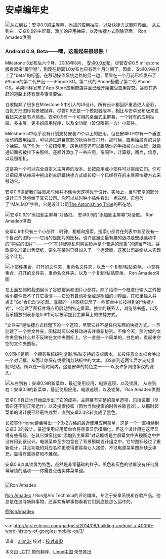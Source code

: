 安卓编年史
================================================================================
![从左到右：安卓0.9的主屏幕，添加的应用抽屉，以及快捷方式删除界面。](http://cdn.arstechnica.net/wp-content/uploads/2013/12/09hom2e.png)
从左到右：安卓0.9的主屏幕，添加的应用抽屉，以及快捷方式删除界面。
Ron Amadeo供图

### Android 0.9, Beta——嘿，这看起来很眼熟！ ###

Milestone 5发布后六个月，2008年8月， [安卓0.9发布][1]。尽管安卓0.5 milestone版看起来“很早期”，到现在距离1.0发布也只有两个月时间了。因此，安卓0.9被打上了“beta”的标签。在移动操作系统之路的另一边，苹果在一个月前已经发布了iPhone的第二代产品——iPhone 3G。第二代的iPhone搭载了第二代iPhone OS。苹果同样发布了App Store应用商店并且已经开始接受应用提交。谷歌在追赶的道路上还有很多事情要做。

谷歌抛弃了很多在Milestone 5中引入的UI设计。所有设计都回炉重造进入全彩，白色方形图标背景被抛弃。尽管0.9还是一个模拟器版本，相比与安卓发布版来说看起来还是有点熟悉。安卓0.9有一个可用的桌面式主屏幕，一个特有的应用抽屉，多主屏，更多的应用程序，以及全功能（暂仅限第一方）小部件。

Milestone 5中似乎没有计划支持安装21个以上的应用，但在安卓0.9中有一个垂直滚动的应用抽屉，可以通过屏幕底部的灰色标签打开。那时候，应用抽屉真的只是个抽屉。除了作为一个按钮使用，灰色标签还可以跟随你的手指被向上拉起，就像通知面板被拉下来那样。还额外添加了一些应用，像闹钟，计算器，图片，信息，以及照相机。

这是第一个可以完全自定义主屏幕的版本。长按应用或小部件可以拖动它们。你可以把应用从抽屉中拖出到主屏幕快捷方式或长按一个已经存在的主屏幕快捷方式来移动它。

安卓0.9提醒我们谷歌那时候并不像今天这样优于设计。实际上，当时安卓的部分设计工作外包给了其它公司。你可以从时钟小插件看出一点端倪，它包含了“MALMO”字样，它是设计公司[The Astonishing Tribe][2]的所在地。

![安卓0.9的“添加到主屏幕”对话框。](http://cdn.arstechnica.net/wp-content/uploads/2013/12/widgets.png)
安卓0.9的“添加到主屏幕”对话框。
Ron Amadeo供图

安卓0.9中只有三个小部件：时钟，相框和搜索。搜索小部件在列表中甚至没有一个自己的图标——它用的是图片的图标。也许这里面最有趣的选项是壁纸选项中的“购买的图片”——一个“在非智能机时购买铃声是个普遍的现象”的遗留产物。谷歌要么准备出售壁纸，要么在某时已经加入了一个运营商。这家公司最终从未实现这个计划。

![小部件集合，打开的文件夹，重命名文件夹，以及一个复制/粘贴菜单。](http://cdn.arstechnica.net/wp-content/uploads/2013/12/fcp.png)
小部件集合，打开的文件夹，重命名文件夹，以及一个复制/粘贴菜单。
Ron Amadeo供图

在上面左侧的截图展示了谷歌搜索和图片小部件。除了给你一个框进行输入之外搜索小部件做不了其它事情——它没有自动补全或是附加的UI界面。在框里输入并点击“Go”会启动浏览器。底部的一排图标显示了一些菜单中长按得到的“快捷方式”，它创建了图标并将应用启动到特定屏幕。独立的联系人，浏览器书签，以及音乐播放列表都是0.9中可以被添加到主屏幕上的快捷方式。

“文件夹”是快捷方式标题下的一个选项，尽管它并不是任何东西的快捷方式。一旦创建了一个空文件夹，图标就可以被移动进去并重新排列。不像今天，那时候的文件夹里有什么并不反映在文件夹图标上，它一直是一个简单的，白色的，看起来空空的文件夹图标。

0.9同样是第一个拥有系统级别复制/粘贴支持的安卓版本。长按任意文本框会唤出一个对话框，从而让你保存或撤销剪贴板中的文本。iOS直到近两年后才支持复制/粘贴，所以在一段时间内，这是安卓的特色之一——以及许多网络争议的源头。

![从左到右：安卓0.9的新菜单，最近使用应用，电源选项，以及锁屏。](http://cdn.arstechnica.net/wp-content/uploads/2013/12/stuff.jpg)
从左到右：安卓0.9的新菜单，最近使用应用，电源选项，以及锁屏。
Ron Amadeo供图

安卓0.9真正地开始显示出了它的成熟。主屏幕有完整的菜单选项，包括设置（尽管它还不能正常运作）以及搜索按钮（因为当你搜索的时候谷歌喜欢）。从那时起菜单的设计便已经最终成型，直到安卓2.3它转变成了黑色。

长按实体Home键会唤出一个3x2方格的最近使用应用菜单，这是一个一直持续到安卓3.0的设计。最近使用应用菜单会将背景显示模糊化，但这个设计用在这里显得有些奇怪，在其它弹窗比如“添加到主屏幕”对话框或是主屏幕文件夹视图之中并没有用到该设计。电源菜单至少包含在了背景模糊设计组之中，它的图标经过了重新设计，并且功能的对应名称更改得更容易让人接受。不过电源菜单图标缺乏填充，显得有些拥挤和不雅观。

安卓0.9以其锁屏为特色，虽然是非常基础的样子。黑色和灰色的锁屏没有任何屏幕解锁的选项——你需要点击实体菜单键。

----------

![Ron Amadeo](http://cdn.arstechnica.net/wp-content//uploads/authors/ron-amadeo-sq.jpg)

[Ron Amadeo][a] / Ron是Ars Technica的评论编缉，专注于安卓系统和谷歌产品。他总是在追寻新鲜事物，还喜欢拆解事物看看它们到底是怎么运作的。

[@RonAmadeo][t]

--------------------------------------------------------------------------------

via: http://arstechnica.com/gadgets/2014/06/building-android-a-40000-word-history-of-googles-mobile-os/3/

译者：[alim0x](https://github.com/alim0x) 校对：[校对者ID](https://github.com/校对者ID)

本文由 [LCTT](https://github.com/LCTT/TranslateProject) 原创翻译，[Linux中国](http://linux.cn/) 荣誉推出

[1]:http://arstechnica.com/information-technology/2008/08/robotripping-hands-on-with-the-android-sdk-beta/
[2]:http://www.tat.se/
[a]:http://arstechnica.com/author/ronamadeo
[t]:https://twitter.com/RonAmadeo
